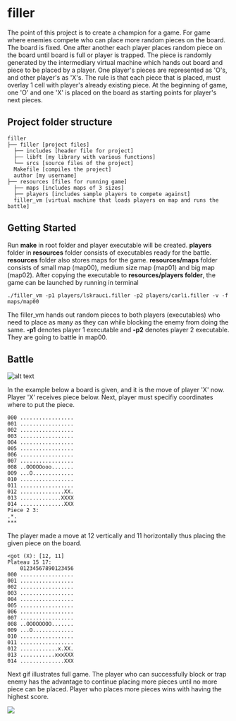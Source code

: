 # filler
The point of this project is to create a champion for a game. For game where enemies compete who can place more random pieces on the board. The board is fixed. One after another each player places random piece on the board until board is full or player is trapped. The piece is randomly generated by the intermediary virtual machine which hands out board and piece to be placed by a player. One player's pieces are represented as 'O's, and other player's as 'X's. The rule is that each piece that is placed, must overlay 1 cell with player's already existing piece. At the beginning of game, one 'O' and one 'X' is placed on the board as starting points for player's next pieces.

## Project folder structure
```
filler
├── filler [project files]
  ├── includes [header file for project]
  ├── libft [my library with various functions]
  └── srcs [source files of the project]
  Makefile [compiles the project]
  author [my username]
├── resources [files for running game]
  ├── maps [includes maps of 3 sizes]
  ├── players [includes sample players to compete against]
  filler_vm [virtual machine that loads players on map and runs the battle]
```

## Getting Started
Run **make** in root folder and player executable will be created. **players** folder in **resources** folder consists of executables ready for the battle. **resources** folder also stores maps for the game. **resources/maps** folder consists of small map (map00), medium size map (map01) and big map (map02). After copying the executable to **resources/players folder**, the game can be launched by running in terminal
```
./filler_vm -p1 players/lskrauci.filler -p2 players/carli.filler -v -f maps/map00
```
The filler_vm hands out random pieces to both players (executables) who need to place as many as they can
while blocking the enemy from doing the same. **-p1** denotes player 1 executable and **-p2** denotes player 2 executable.
They are going to battle in map00.

## Battle
![alt text](https://i.imgur.com/3p4lgwf.png)

In the example below a board is given, and it is the move of player 'X' now. Player 'X' receives piece
below. Next, player must specifiy coordinates where to put the piece.

```
000 .................
001 .................
002 .................
003 .................
004 .................
005 .................
006 .................
007 .................
008 ..OOOOOooo.......
009 ...O.............
010 .................
011 .................
012 ..............XX.
013 .............XXXX
014 ..............XXX
Piece 2 3:
.*.
***
```

The player made a move at 12 vertically and 11 horizontally thus placing the given piece on the board.

```
<got (X): [12, 11]
Plateau 15 17:
    01234567890123456
000 .................
001 .................
002 .................
003 .................
004 .................
005 .................
006 .................
007 .................
008 ..OOOOOOOO.......
009 ...O.............
010 .................
011 .................
012 ............x.XX.
013 ...........xxxXXX
014 ..............XXX
```

Next gif illustrates full game. The player who can successfully block or trap enemy has the advantage to continue placing more pieces until no more piece can be placed. Player who places more pieces wins with having the highest score.

![](https://media.giphy.com/media/H3GaIBdbDKHUaFdyt1/giphy.gif)

